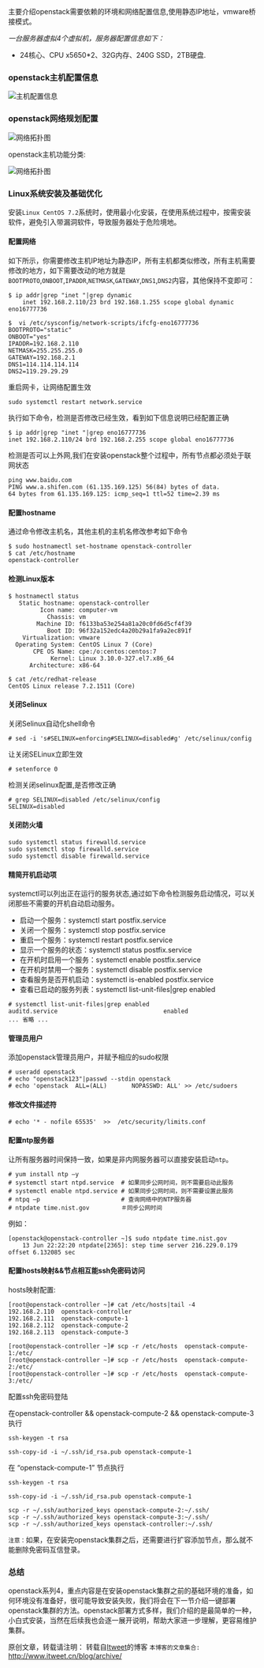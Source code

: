 
主要介绍openstack需要依赖的环境和网络配置信息,使用静态IP地址，vmware桥接模式。

*一台服务器虚拟4个虚拟机，服务器配置信息如下：*
- 24核心、CPU x5650*2、32G内存、240G SSD，2TB硬盘.

### openstack主机配置信息

![主机配置信息](https://github.com/itweet/labs/raw/master/openstack-series/img/openstack-hardware-configuration-list.png)

### openstack网络规划配置

![网络拓扑图](https://github.com/itweet/labs/raw/master/openstack-series/img/openstack-network.png)

openstack主机功能分类:

![网络拓扑图](https://github.com/itweet/labs/raw/master/openstack-series/img/openstack-role-list.png)

### Linux系统安装及基础优化 

安装`Linux CentOS 7.2`系统时，使用最小化安装，在使用系统过程中，按需安装软件，避免引入带漏洞软件，导致服务器处于危险境地。

#### 配置网络

如下所示，你需要修改主机IP地址为静态IP，所有主机都类似修改，所有主机需要修改的地方，如下需要改动的地方就是`BOOTPROTO`,`ONBOOT`,`IPADDR`,`NETMASK`,`GATEWAY`,`DNS1`,`DNS2`内容，其他保持不变即可：

```
$ ip addr|grep "inet "|grep dynamic
    inet 192.168.2.110/23 brd 192.168.1.255 scope global dynamic eno16777736

$  vi /etc/sysconfig/network-scripts/ifcfg-eno16777736 
BOOTPROTO="static"
ONBOOT="yes"
IPADDR=192.168.2.110
NETMASK=255.255.255.0
GATEWAY=192.168.2.1
DNS1=114.114.114.114
DNS2=119.29.29.29
```

重启网卡，让网络配置生效
```
sudo systemctl restart network.service
```

执行如下命令，检测是否修改已经生效，看到如下信息说明已经配置正确
```
$ ip addr|grep "inet "|grep eno16777736
inet 192.168.2.110/24 brd 192.168.2.255 scope global eno16777736
```

检测是否可以上外网,我们在安装openstack整个过程中，所有节点都必须处于联网状态
```
ping www.baidu.com
PING www.a.shifen.com (61.135.169.125) 56(84) bytes of data.
64 bytes from 61.135.169.125: icmp_seq=1 ttl=52 time=2.39 ms
```

#### 配置hostname

通过命令修改主机名，其他主机的主机名修改参考如下命令

```
$ sudo hostnamectl set-hostname openstack-controller
$ cat /etc/hostname 
openstack-controller
```

#### 检测Linux版本

```
$ hostnamectl status
   Static hostname: openstack-controller
         Icon name: computer-vm
           Chassis: vm
        Machine ID: f6133ba53e254a81a20c0fd6d5cf4f39
           Boot ID: 96f32a152edc4a20b29a1fa9a2ec891f
    Virtualization: vmware
  Operating System: CentOS Linux 7 (Core)
       CPE OS Name: cpe:/o:centos:centos:7
            Kernel: Linux 3.10.0-327.el7.x86_64
      Architecture: x86-64

$ cat /etc/redhat-release 
CentOS Linux release 7.2.1511 (Core)

```

#### 关闭Selinux

关闭Selinux自动化shell命令
```
# sed -i 's#SELINUX=enforcing#SELINUX=disabled#g' /etc/selinux/config
```

让关闭SELinux立即生效
```
# setenforce 0
```

检测关闭selinux配置,是否修改正确
```
# grep SELINUX=disabled /etc/selinux/config
SELINUX=disabled
```

#### 关闭防火墙
```
sudo systemctl status firewalld.service
sudo systemctl stop firewalld.service          
sudo systemctl disable firewalld.service
```

#### 精简开机启动项

systemctl可以列出正在运行的服务状态,通过如下命令检测服务启动情况，可以关闭那些不需要的开机自动启动服务。

- 启动一个服务：systemctl start postfix.service
- 关闭一个服务：systemctl stop postfix.service
- 重启一个服务：systemctl restart postfix.service
- 显示一个服务的状态：systemctl status postfix.service
- 在开机时启用一个服务：systemctl enable postfix.service
- 在开机时禁用一个服务：systemctl disable postfix.service
- 查看服务是否开机启动：systemctl is-enabled postfix.service
- 查看已启动的服务列表：systemctl list-unit-files|grep enabled

```
# systemctl list-unit-files|grep enabled
auditd.service                              enabled 
... 省略 ...
```

#### 管理员用户

添加openstack管理员用户，并赋予相应的sudo权限

```
# useradd openstack
# echo "openstack123"|passwd --stdin openstack
# echo 'openstack  ALL=(ALL)       NOPASSWD: ALL' >> /etc/sudoers
```

#### 修改文件描述符
```
# echo '* - nofile 65535'  >>  /etc/security/limits.conf
```

#### 配置ntp服务器

让所有服务器时间保持一致，如果是非内网服务器可以直接安装启动`ntp`。

```
# yum install ntp –y
# systemctl start ntpd.service  # 如果同步公网时间，则不需要启动此服务
# systemctl enable ntpd.service # 如果同步公网时间，则不需要设置此服务
# ntpq –p                       # 查询网络中的NTP服务器
# ntpdate time.nist.gov         ＃同步公网时间
```

例如：
```
[openstack@openstack-controller ~]$ sudo ntpdate time.nist.gov
    13 Jun 22:22:20 ntpdate[2365]: step time server 216.229.0.179 offset 6.132085 sec
```

#### 配置hosts映射&&节点相互能ssh免密码访问

hosts映射配置: 
```
[root@openstack-controller ~]# cat /etc/hosts|tail -4
192.168.2.110  openstack-controller
192.168.2.111  openstack-compute-1
192.168.2.112  openstack-compute-2
192.168.2.113  openstack-compute-3

[root@openstack-controller ~]# scp -r /etc/hosts  openstack-compute-1:/etc/
[root@openstack-controller ~]# scp -r /etc/hosts  openstack-compute-2:/etc/
[root@openstack-controller ~]# scp -r /etc/hosts  openstack-compute-3:/etc/
```

配置ssh免密码登陆

在openstack-controller  &&  openstack-compute-2  &&  openstack-compute-3 执行
```
ssh-keygen -t rsa

ssh-copy-id -i ~/.ssh/id_rsa.pub openstack-compute-1
```

在 “openstack-compute-1” 节点执行
```
ssh-keygen -t rsa

ssh-copy-id -i ~/.ssh/id_rsa.pub openstack-compute-1

scp -r ~/.ssh/authorized_keys openstack-compute-2:~/.ssh/
scp -r ~/.ssh/authorized_keys openstack-compute-3:~/.ssh/
scp -r ~/.ssh/authorized_keys openstack-controller:~/.ssh/
```

`注意：`如果，在安装完openstack集群之后，还需要进行扩容添加节点，那么就不能删除免密码互信登录。

### 总结
openstack系列4，重点内容是在安装openstack集群之前的基础环境的准备，如何环境没有准备好，很可能导致安装失败，我们将会在下一节介绍一键部署openstack集群的方法。openstack部署方式多样，我们介绍的是最简单的一种，小白式安装，当然在后续我也会逐一展开说明，帮助大家进一步理解，更容易维护集群。

原创文章，转载请注明： 转载自[Itweet](http://www.itweet.cn)的博客
`本博客的文章集合:` http://www.itweet.cn/blog/archive/
